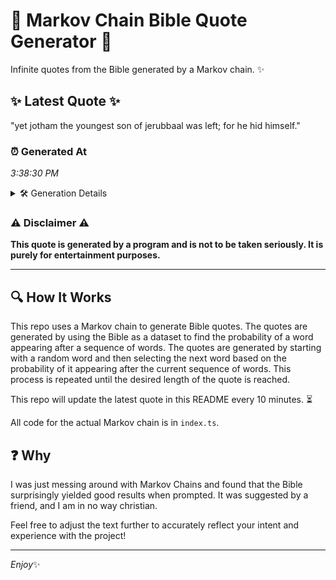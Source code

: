 # 📖 Markov Chain Bible Quote Generator 📖

Infinite quotes from the Bible generated by a Markov chain. ✨

## ✨ Latest Quote ✨
"yet jotham the youngest son of jerubbaal was left; for he hid himself."

### ⏰ Generated At
*3:38:30 PM*

<details>
    <summary>🛠️ Generation Details</summary>
    <p>
        <strong>🌱 Seed:</strong> yet<br>
        <strong>🔄 Iterations:</strong> 12<br>
        <strong>📜 Context History:</strong><br>[ yet ]: jotham<br>[ yet, jotham ]: the<br>[ yet, jotham, the ]: youngest<br>[ yet, jotham, the, youngest ]: son<br>[ yet, jotham, the, youngest, son ]: of<br>[ yet, jotham, the, youngest, son, of ]: jerubbaal<br>[ jotham, the, youngest, son, of, jerubbaal ]: was<br>[ the, youngest, son, of, jerubbaal, was ]: left;<br>[ youngest, son, of, jerubbaal, was, left; ]: for<br>[ son, of, jerubbaal, was, left;, for ]: he<br>[ of, jerubbaal, was, left;, for, he ]: hid<br>[ jerubbaal, was, left;, for, he, hid ]: himself.<br>
    </p>
</details>

### ⚠️ Disclaimer ⚠️
**This quote is generated by a program and is not to be taken seriously. It is purely for entertainment purposes.**

---

## 🔍 How It Works

This repo uses a Markov chain to generate Bible quotes. The quotes are generated by using the Bible as a dataset to find the probability of a word appearing after a sequence of words. The quotes are generated by starting with a random word and then selecting the next word based on the probability of it appearing after the current sequence of words. This process is repeated until the desired length of the quote is reached.

This repo will update the latest quote in this README every 10 minutes. ⏳

All code for the actual Markov chain is in `index.ts`.

## ❓ Why

I was just messing around with Markov Chains and found that the Bible surprisingly yielded good results when prompted. 
It was suggested by a friend, and I am in no way christian.

Feel free to adjust the text further to accurately reflect your intent and experience with the project!

---

*Enjoy*✨
